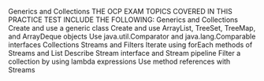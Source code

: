 Generics and Collections
THE OCP EXAM TOPICS COVERED IN THIS PRACTICE TEST INCLUDE
THE FOLLOWING:
Generics and Collections
Create and use a generic class
Create and use ArrayList, TreeSet, TreeMap, and ArrayDeque objects
Use java.util.Comparator and java.lang.Comparable interfaces
Collections Streams and Filters
Iterate using forEach methods of Streams and List
Describe Stream interface and Stream pipeline
Filter a collection by using lambda expressions
Use method references with Streams